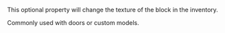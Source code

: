 This optional property will change the texture of the block in the inventory.

Commonly used with doors or custom models.